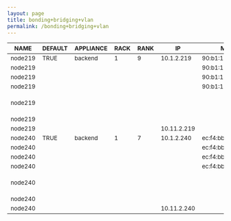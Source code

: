 ```yaml
---
layout: page
title: bonding+bridging+vlan
permalink: /bonding+bridging+vlan
---
```


| <sub>NAME</sub> | <sub>DEFAULT</sub> | <sub>APPLIANCE</sub> | <sub>RACK</sub> | <sub>RANK</sub> | <sub>IP</sub> | <sub>MAC</sub> | <sub>INTERFACE</sub> | <sub>NETWORK</sub> | <sub>CHANNEL</sub> | <sub>OPTIONS</sub> | <sub>VLAN</sub> |
| ---- | ------- | --------- | ---- | ---- | -- | --- | --------- | ------- | ------- | ------- | ---- |
| <sub>node219</sub> | <sub>TRUE</sub> | <sub>backend</sub> | <sub>1</sub> | <sub>9</sub> | <sub>10.1.2.219</sub> | <sub>90:b1:1c:09:eb:af</sub> | <sub>eno1</sub> | <sub>private</sub> |  |  |  |
| <sub>node219</sub> |  |  |  |  |  | <sub>90:b1:1c:09:eb:b0</sub> | <sub>eno2</sub> |  |  |  |  |
| <sub>node219</sub> |  |  |  |  |  | <sub>90:b1:1c:09:eb:b1</sub> | <sub>eno3</sub> |  | <sub>bond0</sub> |  |  |
| <sub>node219</sub> |  |  |  |  |  | <sub>90:b1:1c:09:eb:b2</sub> | <sub>eno4</sub> |  | <sub>bond0</sub> |  |  |
| <sub>node219</sub> |  |  |  |  |  |  | <sub>bond0</sub> |  | <sub>br0</sub> | <sub>bonding-opts="mode=1 primary=eno3"</sub> |  |
| <sub>node219</sub> |  |  |  |  |  |  | <sub>br0</sub> |  |  | <sub>bridge</sub> |  |
| <sub>node219</sub> |  |  |  |  | <sub>10.11.2.219</sub> |  | <sub>br0.77</sub> | <sub>vlad</sub> |  |  | <sub>77</sub> |
| <sub>node240</sub> | <sub>TRUE</sub> | <sub>backend</sub> | <sub>1</sub> | <sub>7</sub> | <sub>10.1.2.240</sub> | <sub>ec:f4:bb:d6:c3:a8</sub> | <sub>em1</sub> | <sub>private</sub> |  |  |  |
| <sub>node240</sub> |  |  |  |  |  | <sub>ec:f4:bb:d6:c3:a9</sub> | <sub>em2</sub> |  |  |  |  |
| <sub>node240</sub> |  |  |  |  |  | <sub>ec:f4:bb:d6:c3:aa</sub> | <sub>em3</sub> |  | <sub>bond0</sub> |  |  |
| <sub>node240</sub> |  |  |  |  |  | <sub>ec:f4:bb:d6:c3:ab</sub> | <sub>em4</sub> |  | <sub>bond0</sub> |  |  |
| <sub>node240</sub> |  |  |  |  |  |  | <sub>bond0</sub> |  | <sub>br0</sub> | <sub>bonding-opts="mode=1 primary=em3"</sub> |  |
| <sub>node240</sub> |  |  |  |  |  |  | <sub>br0</sub> |  |  | <sub>bridge</sub> |  |
| <sub>node240</sub> |  |  |  |  | <sub>10.11.2.240</sub> |  | <sub>br0.77</sub> | <sub>vlad</sub> |  |  | <sub>77</sub> |

